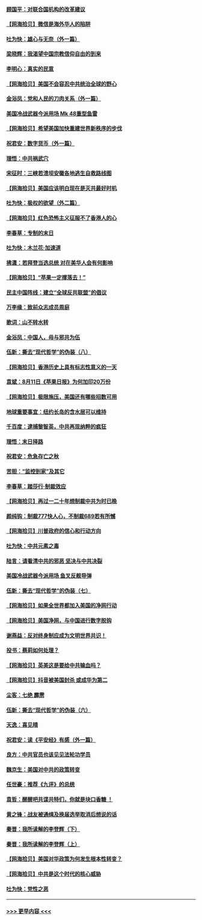 #### [顾国平：对联合国机构的改革建议](../pages/nsc993/n12339928.md?t=08190802) 
#### [【网海拾贝】微信是海外华人的陷阱](../pages/nsc993/n12338868.md?t=08190802) 
#### [吐为快：雄心与无奈（外一篇）](../pages/nsc993/n12338132.md?t=08190802) 
#### [梁晓辉：我渴望中国宗教信仰自由的到来](../pages/nsc993/n12336657.md?t=08190802) 
#### [李明心：真实的民意](../pages/nsc993/n12336089.md?t=08190802) 
#### [【网海拾贝】美国不会容忍中共统治全球的野心](../pages/nsc993/n12336063.md?t=08190802) 
#### [金浴凤：党和人民的刀肉关系（外一篇）](../pages/nsc993/n12335834.md?t=08190802) 
#### [美国冷战武器今派用场 Mk 48重型鱼雷](../pages/nsc993/n12335354.md?t=08190802) 
#### [【网海拾贝】希望美国加快重建世界新秩序的步伐](../pages/nsc993/n12334224.md?t=08190802) 
#### [祝君安：数字货币（外一篇）](../pages/nsc993/n12334186.md?t=08190802) 
#### [理悟：中共祸武穴](../pages/nsc993/n12333962.md?t=08190802) 
#### [宋征时：三峡若溃坝安徽各地逃生自救路线图](../pages/nsc993/n12332450.md?t=08190802) 
#### [【网海拾贝】美国应该明白现在是灭共最好时机](../pages/nsc993/n12332313.md?t=08190802) 
#### [吐为快：极权的欲望（外二篇）](../pages/nsc993/n12332089.md?t=08190802) 
#### [【网海拾贝】红色恐怖主义征服不了香港人的心](../pages/nsc993/n12329296.md?t=08190802) 
#### [李春草：专制的末日](../pages/nsc993/n12329079.md?t=08190802) 
#### [吐为快：木兰花‧加速道](../pages/nsc993/n12327366.md?t=08190802) 
#### [拂潇：若拜登当选总统 对在美华人会有何影响](../pages/nsc993/n12295996.md?t=08190802) 
#### [【网海拾贝】“苹果一定撑落去！”](../pages/nsc993/n12326784.md?t=08190802) 
#### [民主中国阵线：建立“全球反共联盟”的倡议](../pages/nsc993/n12324177.md?t=08190802) 
#### [万李缘：致前众志成员周庭](../pages/nsc993/n12324635.md?t=08190802) 
#### [歌词：山不转水转](../pages/nsc993/n12324599.md?t=08190802) 
#### [金浴凤：中国人，毋与邪共为伍](../pages/nsc993/n12324257.md?t=08190802) 
#### [伍新：撕去“现代哲学”的伪装（八）](../pages/nsc993/n12324188.md?t=08190802) 
#### [【网海拾贝】香港历史上具有标志性意义的一天](../pages/nsc993/n12324021.md?t=08190802) 
#### [袁斌：8月11日《苹果日报》为何加印20万份](../pages/nsc993/n12323955.md?t=08190802) 
#### [【网海拾贝】极限施压，美国还有哪些招数可用](../pages/nsc993/n12322512.md?t=08190802) 
#### [地球重要事宜：纽约长岛的含水层可以维持](../pages/nsc993/n12321844.md?t=08190802) 
#### [千百度：逮捕黎智英，中共再现纳粹的疯狂](../pages/nsc993/n12321777.md?t=08190802) 
#### [理悟：末日择路](../pages/nsc993/n12320812.md?t=08190802) 
#### [祝君安：危急存亡之秋](../pages/nsc993/n12320795.md?t=08190802) 
#### [苦胆：“监控到家”及其它](../pages/nsc993/n12320751.md?t=08190802) 
#### [李春草：踏莎行·制裁效应](../pages/nsc993/n12318290.md?t=08190802) 
#### [【网海拾贝】再过一二十年想制裁中共为时已晚](../pages/nsc993/n12318195.md?t=08190802) 
#### [颜纯钩：制裁777快人心，不制裁689若有所憾](../pages/nsc993/n12316912.md?t=08190802) 
#### [【网海拾贝】川普政府的信心和行动方向](../pages/nsc993/n12316673.md?t=08190802) 
#### [吐为快：中共元素之毒](../pages/nsc993/n12316547.md?t=08190802) 
#### [陆言：请看清中共的邪恶 坚决与中共决裂](../pages/nsc993/n12315784.md?t=08190802) 
#### [美国冷战武器今派用场 鱼叉反舰导弹](../pages/nsc993/n12316258.md?t=08190802) 
#### [伍新：撕去“现代哲学”的伪装（七）](../pages/nsc993/n12315846.md?t=08190802) 
#### [【网海拾贝】如果全世界都加入美国的净网行动](../pages/nsc993/n12315588.md?t=08190802) 
#### [【网海拾贝】美国净网，与中国进行数字脱钩](../pages/nsc993/n12312813.md?t=08190802) 
#### [谢燕益：反对终身制应成为文明世界共识！](../pages/nsc993/n12310465.md?t=08190802) 
#### [投书：蔡莉如何处理？](../pages/nsc993/n12310224.md?t=08190802) 
#### [【网海拾贝】英美这是要给中共输血吗？](../pages/nsc993/n12307646.md?t=08190802) 
#### [【网海拾贝】抖音被美国封杀 或成华为第二](../pages/nsc993/n12305277.md?t=08190802) 
#### [尘客：七绝 霹雳](../pages/nsc993/n12304053.md?t=08190802) 
#### [伍新：撕去“现代哲学”的伪装（六）](../pages/nsc993/n12303243.md?t=08190802) 
#### [天逸：喜见晴](../pages/nsc993/n12303226.md?t=08190802) 
#### [祝君安：读《平安经》有感（外一篇）](../pages/nsc993/n12303170.md?t=08190802) 
#### [良方：中共官员也该见见法轮功学员](../pages/nsc993/n12302985.md?t=08190802) 
#### [魏京生：美国对中共的政策转变](../pages/nsc993/n12302929.md?t=08190802) 
#### [任世豪：推荐《九评》的总统](../pages/nsc993/n12302838.md?t=08190802) 
#### [袁哲：醒醒吧共谍共特们，你就是块口香糖 ！](../pages/nsc993/n12302678.md?t=08190802) 
#### [黄之锋：战友被通缉及换届选举取消后想说的话](../pages/nsc993/n12302681.md?t=08190802) 
#### [秦晋：我所读解的李登辉（下）](../pages/nsc993/n12302171.md?t=08190802) 
#### [秦晋：我所读解的李登辉（上）](../pages/nsc993/n12301979.md?t=08190802) 
#### [【网海拾贝】美国对华政策为何发生根本性转变？](../pages/nsc993/n12302091.md?t=08190802) 
#### [【网海拾贝】中共是这个时代的核心威胁](../pages/nsc993/n12300541.md?t=08190802) 
#### [吐为快：党性之恶](../pages/nsc993/n12300263.md?t=08190802) 

----
#### [ >>> 更早内容 <<< ](../indexes/nsc993-earlier.md)
